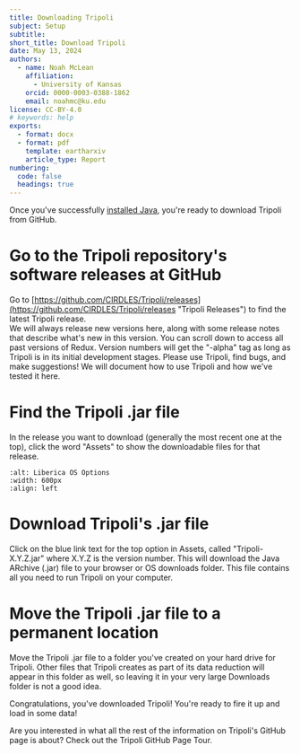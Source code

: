 ```yaml
---
title: Downloading Tripoli
subject: Setup
subtitle: 
short_title: Download Tripoli
date: May 13, 2024
authors:
  - name: Noah McLean
    affiliation:
      - University of Kansas
    orcid: 0000-0003-0388-1862
    email: noahmc@ku.edu
license: CC-BY-4.0
# keywords: help
exports:
  - format: docx
  - format: pdf
    template: eartharxiv
    article_type: Report
numbering:
  code: false
  headings: true
---
```


Once you've successfully [installed Java](../setup/01-Installation.md), you're ready to download Tripoli from GitHub.

# Go to the Tripoli repository's software releases at GitHub

Go to [https://github.com/CIRDLES/Tripoli/releases](https://github.com/CIRDLES/Tripoli/releases "Tripoli Releases") to find the latest Tripoli release.  
We will always release new versions here, along with some release notes that describe what's new in this version.  You can scroll down to access all past versions of Redux.  Version numbers will get the "-alpha" tag as long as Tripoli is in its initial development stages.  Please use Tripoli, find bugs, and make suggestions!  We will document how to use Tripoli and how we've tested it here.

# Find the Tripoli .jar file

In the release you want to download (generally the most recent one at the top), click the word "Assets" to show the downloadable files for that release.  
```{image} ../graphics/GitHub_Tripoli_Releases.png
:alt: Liberica OS Options
:width: 600px
:align: left
```

# Download Tripoli's .jar file

Click on the blue link text for the top option in Assets, called "Tripoli-X.Y.Z.jar" where X.Y.Z is the version number.  This will download the Java ARchive (.jar) file to your browser or OS downloads folder.  This file contains all you need to run Tripoli on your computer.

# Move the Tripoli .jar file to a permanent location

Move the Tripoli .jar file to a folder you've created on your hard drive for Tripoli.  Other files that Tripoli creates as part of its data reduction will appear in this folder as well, so leaving it in your very large Downloads folder is not a good idea.

Congratulations, you've downloaded Tripoli! You're ready to fire it up and load in some data!

Are you interested in what all the rest of the information on Tripoli's GitHub page is about?  Check out the Tripoli GitHub Page Tour.